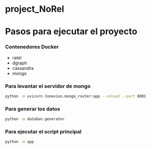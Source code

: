 # project_NoRel

# Pasos para ejecutar el proyecto 

### Contenedores Docker
- ratel
- dgraph
- cassandra
- mongo

### Para levantar el servidor de mongo
```bash
python -m uvicorn Conexion.mongo_router:app --reload --port 8001
```

### Para generar los datos
```bash
python -m dataGen.generator
```

### Para ejecutar el script principal
```bash
python -m app
```